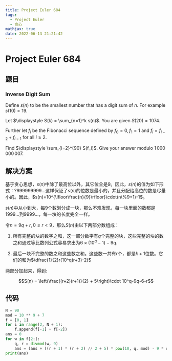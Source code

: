 ```yaml
---
title: Project Euler 684
tags:
  - Project Euler
  - 贪心
mathjax: true
date: 2022-06-13 21:21:42
---
```


<escape><!-- more --></escape>

# Project Euler 684

## 题目

### Inverse Digit Sum

Define $s(n)$ to be the smallest number that has a digit sum of $n$. For example $s(10) = 19$.

Let $\displaystyle S(k) = \sum_{n=1}^k s(n)$. You are given $S(20) = 1074$.

Further let $f_i$ be the Fibonacci sequence defined by $f_0=0, f_1=1$ and $f_i=f_{i-2}+f_{i-1}$ for all $i \ge 2$.

Find $\displaystyle \sum_{i=2}^{90} S(f_i)$. Give your answer modulo $1\,000\,000\,007$.

## 解决方案

基于贪心思想，$s(n)$中除了最高位以外，其它位全是$9$。因此，$s(n)$的值为如下形式：$?999999999\dots$这样保证了$s(n)$的位数是最小的，并且分配给高位的数是尽量小的。因此，$s(n)=10^{\lfloor\frac{n}{9}\rfloor}\cdot(n\%9+1)-1$。

$s(n)$中从小到大，每$9$个数划分成一块，那么不难发现，每一块里面的数都是$1999\dots$到$9999\dots$，每一块的长度完全一样。

令$n=9q+r,0\le r<9$，那么$S(n)$由以下两部分数组成：

1. 所有完整的块的数字之和，这一部分数字有$q$个完整的块，这些完整的块的数之和通过等比数列公式容易求出为$6\times(10^q-1)-9q$.

2. 最后一块不完整的数之和这些数之和。这些数一共有$r$个，都是$k+1$位数。它们的和为$\dfrac{1}{2}r(10^q(r+3)-2)$

两部分加起来，得到:

$$S(n) = \left(\frac{(r+2)(r+1)}{2} + 5\right)\cdot 10^q-9q-6-r$$

## 代码

```py
N = 90
mod = 10 ** 9 + 7
f = [0, 1]
for i in range(2, N + 1):
    f.append(f[-1] + f[-2])
ans = 0
for w in f[2:]:
    q, r = divmod(w, 9)
    ans = (ans + ((r + 1) * (r + 2) // 2 + 5) * pow(10, q, mod) - 9 * q - 6 - r) % mod
print(ans)

```
